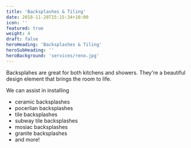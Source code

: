 ```yaml
---
title: 'Backsplashes & Tiling'
date: 2018-11-28T15:15:34+10:00
icon: ''
featured: true
weight: 4
draft: false
heroHeading: 'Backsplashes & Tiling'
heroSubHeading: ''
heroBackground: 'services/reno.jpg'
---
```


Backsplahes are great for both kitchens and showers. They're a beautiful design element that brings the room to life.

We can assist in installing 

- ceramic backsplashes
- pocerlian backsplashes
- tile backsplashes
- subway tile backsplashes
- mosiac backsplashes
- granite backsplashes
- and more!
